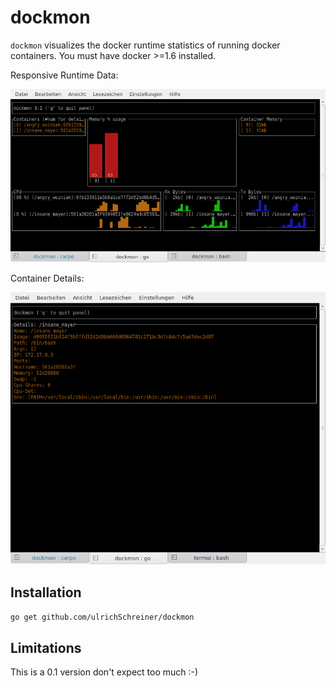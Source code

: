 # dockmon

`dockmon` visualizes the docker runtime statistics of running docker containers.
You must have docker >=1.6 installed.

Responsive Runtime Data:

![Runtime Data](doc/screenshot1.png)

Container Details:

![Memory Data](doc/screenshot2.png)

## Installation

`go get github.com/ulrichSchreiner/dockmon`

## Limitations

This is a 0.1 version don't expect too much :-)
